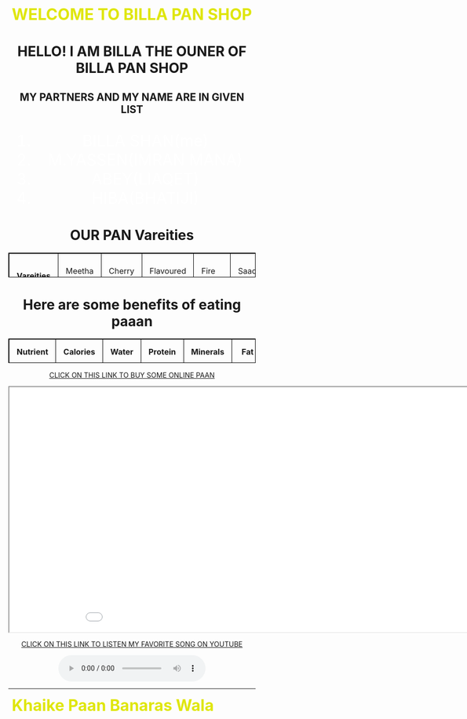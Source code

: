 

<html lang="en">
<head>
    <meta charset="UTF-8">
    <meta http-equiv="X-UA-Compatible" content="IE=edge">
    <meta name="viewport" content="width=device-width, initial-scale=1.0">
    <title>BILLA PAAN SHOP</title>
    <link rel="icon" type="image" href="![paan](https://user-images.githubusercontent.com/129167103/228220208-1d284f33-4dfb-4fd3-991e-8071bbc071f4.jpg)
">
    <style>
        table, th, td {
    height: 50px;
border: 1px solid black;
border-collapse: collapse;
}
th, td {
padding: 15px;
}

tr:nth-child(even) {
background-color: rgb(14, 101, 3);
}

th:nth-child(even),td:nth-child(even) {
background-color: rgb(14, 101, 3);
}
body{
    background-image: url(![images](https://user-images.githubusercontent.com/129167103/228220101-899e8663-f9d7-42db-8a4e-819979b41c12.jpg)
;
    background-repeat: no-repeat;
    background-attachment: fixed;
    background-size: cover;
    background-color: black;
}
.city{
    text-align: center;
    color: #ffffff;
    text-decoration:underline;

}
iframe{
    text-align: center;
    border: none;
}
a:link, a:visited {
background-color: #035e07;
color: rgb(0, 0, 0);
padding: 15px 25px;
text-align: center;
text-decoration: none;
display: inline-block;
}

a:hover, a:active {
background-color: rgb(0, 64, 255);
}
.town{
color: white;
text-align: center;
font-size: xx-large;
}
th, td {
padding: 15px;
}

tr:nth-child(odd) {
background-color: rgb(155, 15, 8);
}

th:nth-child(odd),td:nth-child(odd) {
background-color: rgb(155, 15, 8);
}
marquee{
color: rgb(223, 230, 12);
font-size: xx-large;
}
    </style>
</head>
<body>
    <marquee behavior="alternate" direction="right"><b>WELCOME TO BILLA PAN SHOP</b></marquee>
    <div class="city">
    <h1>HELLO! I AM BILLA THE OUNER OF BILLA PAN SHOP</h1>
    <h2>MY PARTNERS AND MY NAME ARE IN GIVEN LIST</h2>
    <div class="town">
    <ol>
        <li>BILLA SHAN(me)</li>
        <li>M.YASSEN(IMRAN MANA)</li>
        <li>ABEY(LIAQET)</li>
        <li>HIBA(BHATIJI)</li>
    </ol>
    </div>
    <table>
        <h1>OUR PAN Vareities</h1>
        <tr>
            <th>Vareities</th>
            <td>Meetha paan</td>
            <td>Cherry Paan</td>
            <td>Flavoured Paan</td>
            <td>Fire Paan</td>
            <td>Saada paan</td>
            <td>Masala paan</td>
            <td>Ice fire pan</td> 
            <td>Chocolate Paan</td>   
        </tr>
        <tr>
            <th>Prices</th>
            <td>Rs.39</td>
            <td>Rs.39</td>
            <td>Rs.52</td>
            <td>Rs.52</td>
            <td>Rs.15</td>
            <td>Rs.25</td>
            <td>Rs.52</td>
            <td>Rs.89</td>
        </tr>
    </table>
    <h1>Here are some benefits of eating paaan</h1>
    <table>
        <tr>
            <th>Nutrient</th>
            <th>Calories</th>
            <th>Water</th>
            <th>Protein</th>
            <th>Minerals</th>
            <th>Fat</th>
            <th>Fibre</th>
        </tr>
        <tr>
            <td>Per 100 grams</td>
            <td>44 kcal</td>
            <td>85.4 per cent</td>
            <td>3.1 per cent</td>
            <td>2.3 per cent</td>
            <td>0.8 per cent</td>
            <td>2.3 per cent</td>
        </tr>
    </table>
    </div>
    <p><a href="https://www.mypaanshop.com/" target="ayan">CLICK ON THIS LINK TO BUY SOME ONLINE PAAN</a></p>
    <iframe src="![mps](https://user-images.githubusercontent.com/129167103/228219521-343ec861-5c52-41dc-b022-473993c8ca60.jpg)
" height="500" width="1000" name="ayan"></iframe>
    <p><a href="https://youtu.be/VyqhPYe0vew" target="_blank">CLICK ON THIS LINK TO LISTEN MY FAVORITE SONG ON YOUTUBE</a></p>
    <audio controls>
        <source src="![giphy](https://user-images.githubusercontent.com/129167103/228219952-f18f5c22-60f5-46f3-915f-98dd5c877a0b.gif)
" type="audio/mp3">
    </audio>
    <hr>
    <img src=""></img>
    <marquee behavior="alternate" direction="right"><b>Khaike Paan Banaras Wala</b></marquee>
    
</body>
</html>
